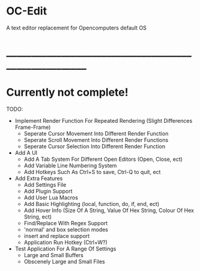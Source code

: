 # OC-Edit
A text editor replacement for Opencomputers default OS
# _____________________________________________________

<h1>Currently not complete!</h1>

TODO:
  - Implement Render Function For Repeated Rendering (Slight Differences Frame-Frame)
      + Seperate Cursor Movement Into Different Render Function
      + Seperate Scroll Movement Into Different Render Functions
      + Seperate Cursor Selection Into Different Render Function
  - Add A UI
      + Add A Tab System For Different Open Editors (Open, Close, ect)
      + Add Variable Line Numbering System
      + Add Hotkeys Such As Ctrl+S to save, Ctrl-Q to quit, ect
  - Add Extra Features
      + Add Settings File
      + Add Plugin Support
      + Add User Lua Macros
      + Add Basic Highlighting (local, function, do, if, end, ect)
      + Add Hover Info (Size Of A String, Value Of Hex String, Colour Of Hex String, ect)
      + Find/Replace With Regex Support
      + 'normal' and box selection modes
      + insert and replace support
      + Application Run Hotkey (Ctrl+W?)
 - Test Application For A Range Of Settings
      + Large and Small Buffers
      + Obscenely Large and Small Files
